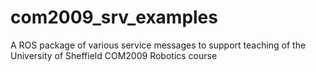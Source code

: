 # com2009_srv_examples
A ROS package of various service messages to support teaching of the University of Sheffield COM2009 Robotics course
